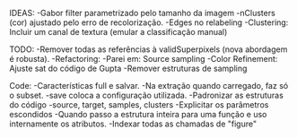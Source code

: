 IDEAS:
-Gabor filter parametrizado pelo tamanho da imagem
-nClusters (cor) ajustado pelo erro de recolorização.
-Edges no relabeling
-Clustering: Incluir um canal de textura (emular a classificação manual)

TODO:
-Remover todas as referências à validSuperpixels (nova abordagem é robusta).
-Refactoring:
	-Parei em: Source sampling
-Color Refinement: Ajuste sat do código de Gupta
-Remover estruturas de sampling

Code:
-Características full e salvar.
	-Na extração quando carregado, faz só o subset.
	-save coloca a configuração utilizada.
-Padronizar as estruturas do código 
	-source, target, samples, clusters 
-Explicitar os parâmetros escondidos
	-Quando passo a estrutura inteira para uma função e uso internamente os atributos.
-Indexar todas as chamadas de "figure"